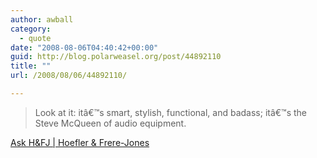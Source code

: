 ```yaml
---
author: awball
category:
  - quote
date: "2008-08-06T04:40:42+00:00"
guid: http://blog.polarweasel.org/post/44892110
title: ""
url: /2008/08/06/44892110/

---
```

> Look at it: itâ€™s smart, stylish, functional, and badass; itâ€™s the Steve McQueen of audio equipment.

 [Ask H&FJ \| Hoefler & Frere-Jones](http://www.typography.com/ask/showBlog.php?blogID=124)
